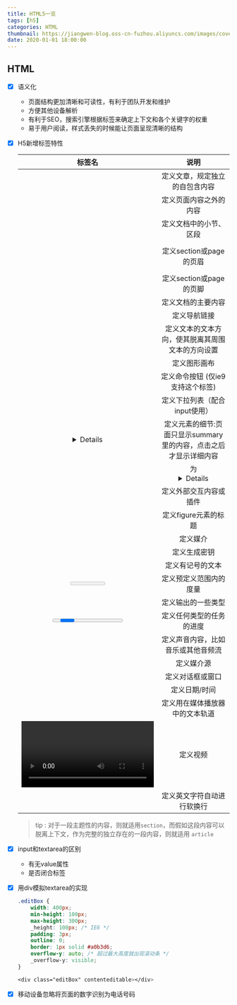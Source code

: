 ```yaml
---
title: HTML5一览
tags: [h5]
categories: HTML
thumbnail: https://jiangwen-blog.oss-cn-fuzhou.aliyuncs.com/images/cover/11.webp
date: 2020-01-01 18:00:00
---
```


## HTML

- [x] 语义化

  - 页面结构更加清晰和可读性，有利于团队开发和维护
  - 方便其他设备解析
  - 有利于SEO，搜索引擎根据标签来确定上下文和各个关键字的权重
  - 易于用户阅读，样式丢失的时候能让页面呈现清晰的结构

  

- [x] H5新增标签特性

  |    标签名    |                             说明                             |
  | :----------: | :----------------------------------------------------------: |
  |  <article>   |                定义文章，规定独立的自包含内容                |
  |   <aside>    |                    定义页面内容之外的内容                    |
  |  <section>   |                    定义文档中的小节、区段                    |
  |   <header>   |                   定义section或page的页眉                    |
  |   <footer>   |                   定义section或page的页脚                    |
  |    <main>    |                      定义文档的主要内容                      |
  |    <nav>     |                         定义导航链接                         |
  |    <bdi>     |       定义文本的文本方向，使其脱离其周围文本的方向设置       |
  |   <canvas>   |                         定义图形画布                         |
  |  <command>   |              定义命令按钮  (仅ie9支持这个标签)               |
  |  <datalist>  |                定义下拉列表（配合input使用）                 |
  |  <details>   | 定义元素的细节:页面只显示summary里的内容，点击之后才显示详细内容 |
  |  <summary>   |                为<details>元素定义可见的标题                 |
  |   <embed>    |                    定义外部交互内容或插件                    |
  | <figcaption> |                     定义figure元素的标题                     |
  |   <figure>   |                           定义媒介                           |
  |   <keygen>   |                         定义生成密钥                         |
  |    <mark>    |                       定义有记号的文本                       |
  |   <meter>    |                    定义预定义范围内的度量                    |
  |   <output>   |                      定义输出的一些类型                      |
  |  <progress>  |                   定义任何类型的任务的进度                   |
  |   <audio>    |              定义声音内容，比如音乐或其他音频流              |
  |   <source>   |                          定义媒介源                          |
  |   <dialog>   |                       定义对话框或窗口                       |
  |    <time>    |                        定义日期/时间                         |
  |   <track>    |                定义用在媒体播放器中的文本轨道                |
  |   <video>    |                           定义视频                           |
  |    <wbr>     |                  定义英文字符自动进行软换行                  |

  > tip : 对于一段主题性的内容，则就适用`section`，而假如这段内容可以脱离上下文，作为完整的独立存在的一段内容，则就适用 `article`  

  

- [x] input和textarea的区别

  - 有无value属性
  - 是否闭合标签

  

- [x] 用div模拟textarea的实现

  ```css
  .editBox {
      width: 400px;
      min-height: 100px;
      max-height: 300px;
      _height: 100px; /* IE6 */
      padding: 3px;
      outline: 0;
      border: 1px solid #a0b3d6;
      overflow-y: auto; /* 超过最大高度就出现滚动条 */
      _overflow-y: visible;
  }
  
  <div class="editBox" contenteditable></div>
  ```

  

- [x] 移动设备忽略将页面的数字识别为电话号码

  <meta name = "format-detection" content = "telephone=no">